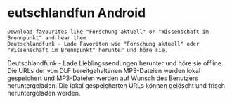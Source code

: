 eutschlandfun Android
=============
    Download favourites like "Forschung aktuell" or "Wissenschaft im Brennpunkt" and hear them
    Deutschlandfunk - Lade Favoriten wie "Forschung aktuell" oder "Wissenschaft im Brennpunkt" herunter und höre sie.
    
Deutschlandfunk - Lade Lieblingssendungen herunter und höre sie offline. Die URLs der von DLF bereitgehaltenen MP3-Dateien werden lokal gespeichert und MP3-Dateien werden auf Wunsch des Benutzers heruntergeladen. Die lokal gespeicherten URLs können gelöscht und frisch heruntergeladen werden. 
    

